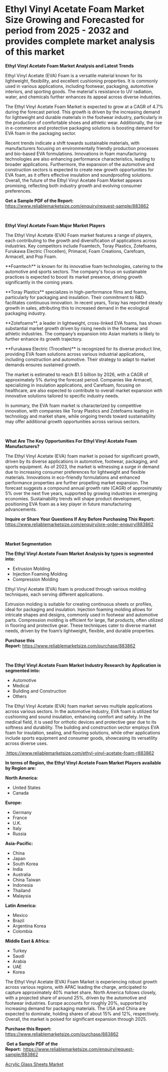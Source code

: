 <p><h1>Ethyl Vinyl Acetate Foam Market Size Growing and Forecasted for period from 2025 - 2032 and provides complete market analysis of this market</h1></p><p><strong>Ethyl Vinyl Acetate Foam Market Analysis and Latest Trends</strong></p>
<p><p>Ethyl Vinyl Acetate (EVA) Foam is a versatile material known for its lightweight, flexibility, and excellent cushioning properties. It is commonly used in various applications, including footwear, packaging, automotive interiors, and sporting goods. The material's resistance to UV radiation, water, and chemicals further enhances its appeal across diverse industries.</p><p>The Ethyl Vinyl Acetate Foam Market is expected to grow at a CAGR of 4.7% during the forecast period. This growth is driven by the increasing demand for lightweight and durable materials in the footwear industry, particularly in the production of comfortable shoes and athletic wear. Additionally, the rise in e-commerce and protective packaging solutions is boosting demand for EVA foam in the packaging sector.</p><p>Recent trends indicate a shift towards sustainable materials, with manufacturers focusing on environmentally friendly production processes and bio-based EVA formulations. Innovations in foam manufacturing technologies are also enhancing performance characteristics, leading to broader applications. Furthermore, the expansion of the automotive and construction sectors is expected to create new growth opportunities for EVA foam, as it offers effective insulation and soundproofing solutions. Overall, the future of the Ethyl Vinyl Acetate Foam Market appears promising, reflecting both industry growth and evolving consumer preferences.</p></p>
<p><strong>Get a Sample PDF of the Report:&nbsp;</strong> <a href="https://www.reliablemarketsize.com/enquiry/request-sample/883862?utm_campaign=3248&utm_medium=2&utm_source=Github&utm_content=ia&utm_term=01042025&utm_id=ethyl-vinyl-acetate-foam">https://www.reliablemarketsize.com/enquiry/request-sample/883862</a></p>
<p>&nbsp;</p>
<p><strong>Ethyl Vinyl Acetate Foam Major Market Players</strong></p>
<p><p>The Ethyl Vinyl Acetate (EVA) Foam market features a range of players, each contributing to the growth and diversification of applications across industries. Key competitors include Foamtech, Toray Plastics, Zotefoams, Furukawa Electric (Trocellen), Primacel, Foam Creations, Carefoam, Armacell, and Pop Foam.</p><p>**Foamtech** is known for its innovative foam technologies, catering to the automotive and sports sectors. The company's focus on sustainable practices is expected to boost its market presence, driving growth significantly in the coming years.</p><p>**Toray Plastics** specializes in high-performance films and foams, particularly for packaging and insulation. Their commitment to R&D facilitates continuous innovation. In recent years, Toray has reported steady growth in sales, attributing this to increased demand in the ecological packaging industry.</p><p>**Zotefoams**, a leader in lightweight, cross-linked EVA foams, has shown substantial market growth driven by rising needs in the footwear and athletic industries. The company’s expansion into Asian markets is likely to further enhance its growth trajectory.</p><p>**Furukawa Electric (Trocellen)** is recognized for its diverse product line, providing EVA foam solutions across various industrial applications, including construction and automotive. Their strategy to adapt to market demands ensures sustained growth.</p><p>The market is estimated to reach $1.5 billion by 2026, with a CAGR of approximately 5% during the forecast period. Companies like Armacell, specializing in insulation applications, and Carefoam, focusing on healthcare, are also expected to contribute to overall market expansion with innovative solutions tailored to specific industry needs.</p><p>In summary, the EVA foam market is characterized by competitive innovation, with companies like Toray Plastics and Zotefoams leading in technology and market share, while ongoing trends toward sustainability may offer additional growth opportunities across various sectors.</p></p>
<p>&nbsp;</p>
<p><strong>What Are The Key Opportunities For Ethyl Vinyl Acetate Foam Manufacturers?</strong></p>
<p><p>The Ethyl Vinyl Acetate (EVA) foam market is poised for significant growth, driven by its diverse applications in automotive, footwear, packaging, and sports equipment. As of 2023, the market is witnessing a surge in demand due to increasing consumer preferences for lightweight and flexible materials. Innovations in eco-friendly formulations and enhanced performance properties are further propelling market expansion. The forecast suggests a compound annual growth rate (CAGR) of approximately 5% over the next five years, supported by growing industries in emerging economies. Sustainability trends will shape product development, positioning EVA foam as a key player in future manufacturing advancements.</p></p>
<p><strong>Inquire or Share Your Questions If Any Before Purchasing This Report:</strong> <a href="https://www.reliablemarketsize.com/enquiry/pre-order-enquiry/883862?utm_campaign=3248&utm_medium=2&utm_source=Github&utm_content=ia&utm_term=01042025&utm_id=ethyl-vinyl-acetate-foam">https://www.reliablemarketsize.com/enquiry/pre-order-enquiry/883862</a></p>
<p>&nbsp;</p>
<p><strong>Market Segmentation</strong></p>
<p><strong>The Ethyl Vinyl Acetate Foam Market Analysis by types is segmented into:</strong></p>
<p><ul><li>Extrusion Molding</li><li>Injection Foaming Molding</li><li>Compression Molding</li></ul></p>
<p><p>Ethyl Vinyl Acetate (EVA) foam is produced through various molding techniques, each serving different applications. </p><p>Extrusion molding is suitable for creating continuous sheets or profiles, ideal for packaging and insulation. Injection foaming molding allows for intricate shapes and designs, commonly used in footwear and automotive parts. Compression molding is efficient for large, flat products, often utilized in flooring and protective gear. These techniques cater to diverse market needs, driven by the foam’s lightweight, flexible, and durable properties.</p></p>
<p><strong>Purchase this Report:&nbsp;</strong><a href="https://www.reliablemarketsize.com/purchase/883862?utm_campaign=3248&utm_medium=2&utm_source=Github&utm_content=ia&utm_term=01042025&utm_id=ethyl-vinyl-acetate-foam">https://www.reliablemarketsize.com/purchase/883862</a></p>
<p>&nbsp;</p>
<p><strong>The Ethyl Vinyl Acetate Foam Market Industry Research by Application is segmented into:</strong></p>
<p><ul><li>Automotive</li><li>Medical</li><li>Building and Construction</li><li>Others</li></ul></p>
<p><p>The Ethyl Vinyl Acetate (EVA) foam market serves multiple applications across various sectors. In the automotive industry, EVA foam is utilized for cushioning and sound insulation, enhancing comfort and safety. In the medical field, it is used for orthotic devices and protective gear due to its softness and durability. The building and construction sector employs EVA foam for insulation, sealing, and flooring solutions, while other applications include sports equipment and consumer goods, showcasing its versatility across diverse uses.</p></p>
<p><a href="https://www.reliablemarketsize.com/ethyl-vinyl-acetate-foam-r883862?utm_campaign=3248&utm_medium=2&utm_source=Github&utm_content=ia&utm_term=01042025&utm_id=ethyl-vinyl-acetate-foam">&nbsp;https://www.reliablemarketsize.com/ethyl-vinyl-acetate-foam-r883862</a></p>
<p><strong>In terms of Region, the Ethyl Vinyl Acetate Foam Market Players available by Region are:</strong></p>
<p>
    <p> <strong> North America: </strong>
        <ul>
            <li>United States</li>
            <li>Canada</li>
        </ul>
        </p> 
    <p> <strong> Europe: </strong>
        <ul>
            <li>Germany</li>
            <li>France</li>
            <li>U.K.</li>
            <li>Italy</li>
            <li>Russia</li>
        </ul>
        </p> 
    <p> <strong> Asia-Pacific: </strong>
        <ul>
            <li>China</li>
            <li>Japan</li>
            <li>South Korea</li>
            <li>India</li>
            <li>Australia</li>
            <li>China Taiwan</li>
            <li>Indonesia</li>
            <li>Thailand</li>
            <li>Malaysia</li>
        </ul>
        </p> 
    <p> <strong> Latin America: </strong>
        <ul>
            <li>Mexico</li>
            <li>Brazil</li>
            <li>Argentina Korea</li>
            <li>Colombia</li>
        </ul>
        </p> 
    <p> <strong> Middle East & Africa: </strong>
        <ul>
            <li>Turkey</li>
            <li>Saudi</li>
            <li>Arabia</li>
            <li>UAE</li>
            <li>Korea</li>
        </ul>
    </p>
    </p>
<p><p>The Ethyl Vinyl Acetate (EVA) Foam Market is experiencing robust growth across various regions, with APAC leading the charge, anticipated to capture approximately 40% market share. North America follows closely, with a projected share of around 25%, driven by the automotive and footwear industries. Europe accounts for roughly 20%, supported by increasing demand for packaging materials. The USA and China are expected to dominate, holding shares of about 15% and 12%, respectively. Overall, the market is poised for significant expansion through 2025.</p></p>
<p><strong>Purchase this Report: </strong><a href="https://www.reliablemarketsize.com/purchase/883862?utm_campaign=3248&utm_medium=2&utm_source=Github&utm_content=ia&utm_term=01042025&utm_id=ethyl-vinyl-acetate-foam">https://www.reliablemarketsize.com/purchase/883862</a></p>
<p>&nbsp;<strong>Get a Sample PDF of the Report:&nbsp;&nbsp;</strong><a href="https://www.reliablemarketsize.com/enquiry/request-sample/883862?utm_campaign=3248&utm_medium=2&utm_source=Github&utm_content=ia&utm_term=01042025&utm_id=ethyl-vinyl-acetate-foam">https://www.reliablemarketsize.com/enquiry/request-sample/883862</a></p>
<p><strong></strong></p>
<p><p><a href="https://github.com/usraceby/Market-Research-Report-List-1/blob/main/acrylic-glass-sheets-market.md?utm_campaign=3248&utm_medium=2&utm_source=Github&utm_content=ia&utm_term=01042025&utm_id=ethyl-vinyl-acetate-foam">Acrylic Glass Sheets Market</a></p></p>